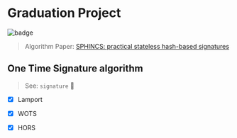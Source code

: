 # Graduation Project

<img src="https://github.com/junhaideng/Graduation-Project/actions/workflows/go.yml/badge.svg" alt="badge">

> Algorithm Paper: [SPHINCS: practical stateless hash-based signatures](docs/sphincs.pdf)

## One Time Signature algorithm

> See:  `signature` :file_folder:

- [x] Lamport
- [x] WOTS
- [x] HORS

